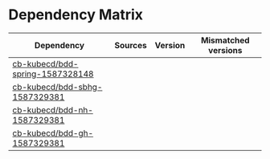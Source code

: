 # Dependency Matrix

Dependency | Sources | Version | Mismatched versions
---------- | ------- | ------- | -------------------
[cb-kubecd/bdd-spring-1587328148](https://github.com/cb-kubecd/bdd-spring-1587328148.git) |  | []() | 
[cb-kubecd/bdd-sbhg-1587329381](https://github.com/cb-kubecd/bdd-sbhg-1587329381.git) |  | []() | 
[cb-kubecd/bdd-nh-1587329381](https://github.com/cb-kubecd/bdd-nh-1587329381.git) |  | []() | 
[cb-kubecd/bdd-gh-1587329381](https://github.com/cb-kubecd/bdd-gh-1587329381.git) |  | []() | 
